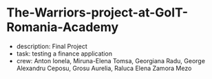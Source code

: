# The-Warriors-project-at-GoIT-Romania-Academy
- description: Final Project
- task: testing a finance application
- crew: Anton Ionela, Miruna-Elena Tomsa, Georgiana Radu, George Alexandru Ceposu, Grosu Aurelia, Raluca Elena Zamora Mezo
